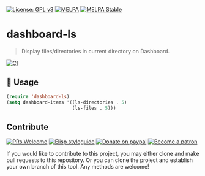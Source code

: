 [![License: GPL v3](https://img.shields.io/badge/License-GPL%20v3-blue.svg)](https://www.gnu.org/licenses/gpl-3.0)
[![MELPA](https://melpa.org/packages/dashboard-ls-badge.svg)](https://melpa.org/#/dashboard-ls)
[![MELPA Stable](https://stable.melpa.org/packages/dashboard-ls-badge.svg)](https://stable.melpa.org/#/dashboard-ls)

# dashboard-ls
> Display files/directories in current directory on Dashboard.

[![CI](https://github.com/emacs-dashboard/dashboard-ls/actions/workflows/test.yml/badge.svg)](https://github.com/emacs-dashboard/dashboard-ls/actions/workflows/test.yml)

## 🔨 Usage

```el
(require 'dashboard-ls)
(setq dashboard-items '((ls-directories . 5)
                        (ls-files . 5)))
```

## Contribute

[![PRs Welcome](https://img.shields.io/badge/PRs-welcome-brightgreen.svg)](http://makeapullrequest.com)
[![Elisp styleguide](https://img.shields.io/badge/elisp-style%20guide-purple)](https://github.com/bbatsov/emacs-lisp-style-guide)
[![Donate on paypal](https://img.shields.io/badge/paypal-donate-1?logo=paypal&color=blue)](https://www.paypal.me/jcs090218)
[![Become a patron](https://img.shields.io/badge/patreon-become%20a%20patron-orange.svg?logo=patreon)](https://www.patreon.com/jcs090218)

If you would like to contribute to this project, you may either
clone and make pull requests to this repository. Or you can
clone the project and establish your own branch of this tool.
Any methods are welcome!
